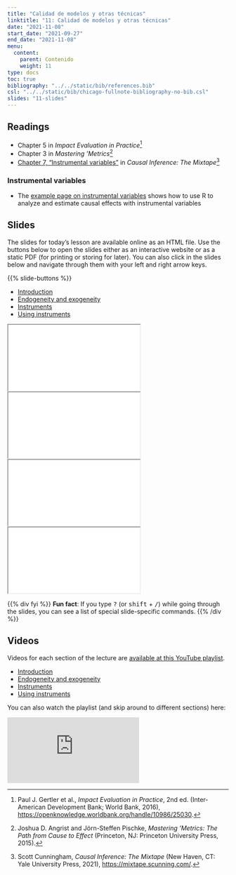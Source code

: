 ```yaml
---
title: "Calidad de modelos y otras técnicas"
linktitle: "11: Calidad de modelos y otras técnicas"
date: "2021-11-08"
start_date: "2021-09-27"
end_date: "2021-11-08"
menu:
  content:
    parent: Contenido
    weight: 11
type: docs
toc: true
bibliography: "../../static/bib/references.bib"
csl: "../../static/bib/chicago-fullnote-bibliography-no-bib.csl"
slides: "11-slides"
---
```


## Readings

-   <i class="fas fa-book"></i> Chapter 5 in *Impact Evaluation in Practice*[^1]
-   <i class="fas fa-book"></i> Chapter 3 in *Mastering ’Metrics*[^2]
-   <i class="fas fa-book"></i> [Chapter 7, “Instrumental variables”](https://mixtape.scunning.com/ch6.html) in *Causal Inference: The Mixtape*[^3]

### Instrumental variables

-   The [example page on instrumental variables](/example/iv/) shows how to use R to analyze and estimate causal effects with instrumental variables

## Slides

The slides for today’s lesson are available online as an HTML file. Use the buttons below to open the slides either as an interactive website or as a static PDF (for printing or storing for later). You can also click in the slides below and navigate through them with your left and right arrow keys.

{{% slide-buttons %}}

<ul class="nav nav-tabs" id="slide-tabs" role="tablist">
<li class="nav-item">
<a class="nav-link active" id="introduction-tab" data-toggle="tab" href="#introduction" role="tab" aria-controls="introduction" aria-selected="true">Introduction</a>
</li>
<li class="nav-item">
<a class="nav-link" id="endogeneity-and-exogeneity-tab" data-toggle="tab" href="#endogeneity-and-exogeneity" role="tab" aria-controls="endogeneity-and-exogeneity" aria-selected="false">Endogeneity and exogeneity</a>
</li>
<li class="nav-item">
<a class="nav-link" id="instruments-tab" data-toggle="tab" href="#instruments" role="tab" aria-controls="instruments" aria-selected="false">Instruments</a>
</li>
<li class="nav-item">
<a class="nav-link" id="using-instruments-tab" data-toggle="tab" href="#using-instruments" role="tab" aria-controls="using-instruments" aria-selected="false">Using instruments</a>
</li>
</ul>

<div id="slide-tabs" class="tab-content">

<div id="introduction" class="tab-pane fade show active" role="tabpanel" aria-labelledby="introduction-tab">

<div class="embed-responsive embed-responsive-16by9">

<iframe class="embed-responsive-item" src="/slides/11-slides.html#1">
</iframe>

</div>

</div>

<div id="endogeneity-and-exogeneity" class="tab-pane fade" role="tabpanel" aria-labelledby="endogeneity-and-exogeneity-tab">

<div class="embed-responsive embed-responsive-16by9">

<iframe class="embed-responsive-item" src="/slides/11-slides.html#endo-exo">
</iframe>

</div>

</div>

<div id="instruments" class="tab-pane fade" role="tabpanel" aria-labelledby="instruments-tab">

<div class="embed-responsive embed-responsive-16by9">

<iframe class="embed-responsive-item" src="/slides/11-slides.html#instruments">
</iframe>

</div>

</div>

<div id="using-instruments" class="tab-pane fade" role="tabpanel" aria-labelledby="using-instruments-tab">

<div class="embed-responsive embed-responsive-16by9">

<iframe class="embed-responsive-item" src="/slides/11-slides.html#using-instruments">
</iframe>

</div>

</div>

</div>

{{% div fyi %}}
**Fun fact**: If you type <kbd>?</kbd> (or <kbd>shift</kbd> + <kbd>/</kbd>) while going through the slides, you can see a list of special slide-specific commands.
{{% /div %}}

## Videos

Videos for each section of the lecture are [available at this YouTube playlist](https://www.youtube.com/playlist?list=PLS6tnpTr39sEsOSeMK19h6RWUB5kHrn0q).

-   [Introduction](https://www.youtube.com/watch?v=2L4h_XRrNAg&list=PLS6tnpTr39sEsOSeMK19h6RWUB5kHrn0q)
-   [Endogeneity and exogeneity](https://www.youtube.com/watch?v=fLJKAMSXDyw&list=PLS6tnpTr39sEsOSeMK19h6RWUB5kHrn0q)
-   [Instruments](https://www.youtube.com/watch?v=915d3OMaWNA&list=PLS6tnpTr39sEsOSeMK19h6RWUB5kHrn0q)
-   [Using instruments](https://www.youtube.com/watch?v=rCMQkrVIKOc&list=PLS6tnpTr39sEsOSeMK19h6RWUB5kHrn0q)

You can also watch the playlist (and skip around to different sections) here:

<div class="embed-responsive embed-responsive-16by9">

<iframe class="embed-responsive-item" src="https://www.youtube.com/embed/playlist?list=PLS6tnpTr39sEsOSeMK19h6RWUB5kHrn0q" frameborder="0" allow="accelerometer; autoplay; encrypted-media; gyroscope; picture-in-picture" allowfullscreen>
</iframe>

</div>

[^1]: Paul J. Gertler et al., *Impact Evaluation in Practice*, 2nd ed. (Inter-American Development Bank; World Bank, 2016), <https://openknowledge.worldbank.org/handle/10986/25030>.

[^2]: Joshua D. Angrist and Jörn-Steffen Pischke, *Mastering ’Metrics: The Path from Cause to Effect* (Princeton, NJ: Princeton University Press, 2015).

[^3]: Scott Cunningham, *Causal Inference: The Mixtape* (New Haven, CT: Yale University Press, 2021), <https://mixtape.scunning.com/>.
